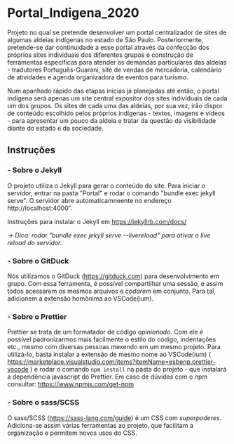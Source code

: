 # Portal_Indigena_2020

Projeto no qual se pretende desenvolver um portal centralizador de sites de algumas aldeias indígenas no estado de São Paulo. Posteriormente, pretende-se dar continuidade a esse portal através da confecção dos próprios sites individuais dos diferentes grupos e construção de ferramentas específicas para atender as demandas particulares das aldeias - tradutores Português-Guarani, site de vendas de mercadoria, calendário de atividades e agenda organizadora de eventos para turismo.

Num apanhado rápido das etapas inicias já planejadas até então, o portal indígena será apenas um site central expositor dos sites individuais de cada um dos grupos. Os sites de cada uma das aldeias, por sua vez, irão dispor de conteúdo escolhido pelos próprios indígenas - textos, imagens e vídeos - para apresentar um pouco da aldeia e tratar da questão da visibilidade diante do estado e da sociedade.

## Instruções

### - Sobre o Jekyll

O projeto utiliza o Jekyll para gerar o conteúdo do site. Para iniciar o servidor, entrar na pasta "Portal" e rodar o comando "bundle exec jekyll serve". O servidor abre automaticamneente no endereço http://localhost:4000".

Instruções para instalar o Jekyll em https://jekyllrb.com/docs/

_-> Dica: rodar "bundle exec jekyll serve --livereload" para ativar o live reload do servidor._

### - Sobre o GitDuck

Nós utilizamos o GitDuck (https://gitduck.com) para desenvolvimento em grupo. Com essa ferramenta, é possível compartilhar uma sessão, e assim todos acessarem os mesmos arquivos e _codarem_ em conjunto. Para tal, adicionem a extensão homônima ao VSCode(ium).

### - Sobre o Prettier

Prettier se trata de um formatador de código _opinionado_. Com ele é possível padronizarmos mais facilmente o estilo do código, indentações etc., mesmo com diversas pessoas mexendo em um mesmo projeto. Para utilizá-lo, basta instalar a extensão de mesmo nome ao VSCode(ium) ( https://marketplace.visualstudio.com/items?itemName=esbenp.prettier-vscode ) e rodar o comando `npm install` na pasta do projeto - que instalará a dependência javascript do Prettier. Em caso de dúvidas com o npm consultar: https://www.npmjs.com/get-npm

### - Sobre o sass/SCSS

O sass/SCSS (https://sass-lang.com/guide) é um CSS com _superpoderes_. Adiciona-se assim várias ferramentas ao projeto, que facilitam a organização e permitem novos usos do CSS.
